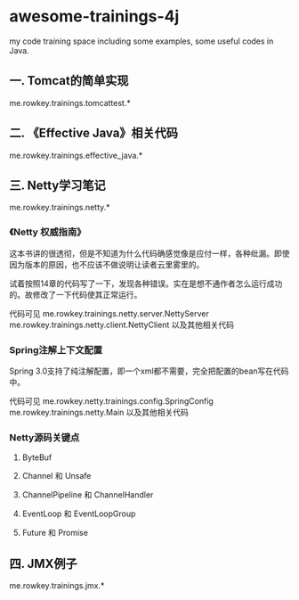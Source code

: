 # awesome-trainings-4j

my code training space including some examples, some useful codes in Java. 

## 一. Tomcat的简单实现

me.rowkey.trainings.tomcattest.*

## 二. 《Effective Java》相关代码

me.rowkey.trainings.effective_java.*

## 三. Netty学习笔记

me.rowkey.trainings.netty.*

### 《Netty 权威指南》

这本书讲的很透彻，但是不知道为什么代码确感觉像是应付一样，各种纰漏。即使因为版本的原因，也不应该不做说明让读者云里雾里的。

试着按照14章的代码写了一下，发现各种错误。实在是想不通作者怎么运行成功的。故修改了一下代码使其正常运行。

代码可见 me.rowkey.trainings.netty.server.NettyServer me.rowkey.trainings.netty.client.NettyClient 以及其他相关代码

### Spring注解上下文配置

Spring 3.0支持了纯注解配置，即一个xml都不需要，完全把配置的bean写在代码中。

代码可见 me.rowkey.netty.trainings.config.SpringConfig me.rowkey.trainings.netty.Main 以及其他相关代码

### Netty源码关键点

1. ByteBuf

2. Channel 和 Unsafe

3. ChannelPipeline 和 ChannelHandler

4. EventLoop 和 EventLoopGroup

5. Future 和 Promise

## 四. JMX例子

me.rowkey.trainings.jmx.*
